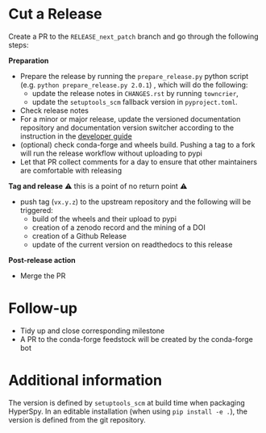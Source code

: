 
Cut a Release
=============

Create a PR to the `RELEASE_next_patch` branch and go through the following steps:

**Preparation**
- Prepare the release by running the `prepare_release.py` python script (e.g. `python prepare_release.py 2.0.1`) , which will do the following:
  - update the release notes in `CHANGES.rst` by running `towncrier`,
  - update the `setuptools_scm` fallback version in `pyproject.toml`.
- Check release notes
- For a minor or major release, update the versioned documentation repository and documentation version switcher according to the instruction in the [developer guide](https://hyperspy.org/hyperspy-doc/current/dev_guide/writing_docs.html#hosting-versioned-documentation)
- (optional) check conda-forge and wheels build. Pushing a tag to a fork will run the release workflow without uploading to pypi
- Let that PR collect comments for a day to ensure that other maintainers are comfortable with releasing

**Tag and release**
:warning: this is a point of no return point :warning:
- push tag (`vx.y.z`) to the upstream repository and the following will be triggered:
  - build of the wheels and their upload to pypi
  - creation of a zenodo record and the mining of a DOI
  - creation of a Github Release
  - update of the current version on readthedocs to this release

**Post-release action**
- Merge the PR


Follow-up
=========

- Tidy up and close corresponding milestone
- A PR to the conda-forge feedstock will be created by the conda-forge bot

Additional information
======================

The version is defined by ``setuptools_scm`` at build time when packaging HyperSpy. In an editable installation (when using ``pip install -e .``), the version is defined from the
git repository.